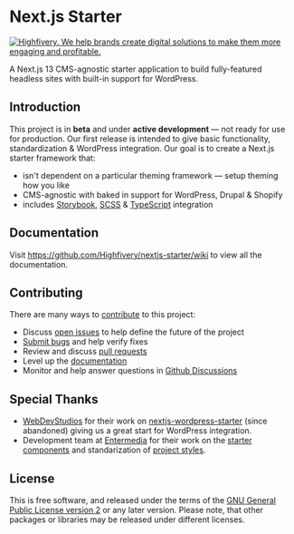 # Next.js Starter

[![Highfivery. We help brands create digital solutions to make them more engaging and profitable.](https://dashboard.highfivery.com/wp-content/uploads/2022/11/banner.webp)](https://www.highfivery.com/contact)

A Next.js 13 CMS-agnostic starter application to build fully-featured headless sites with built-in support for WordPress.

## Introduction

This project is in **beta** and under **active development** &mdash; not ready for use for production. Our first release is intended to give basic functionality, standardization & WordPress integration. Our goal is to create a Next.js starter framework that:

* isn't dependent on a particular theming framework &mdash; setup theming how you like
* CMS-agnostic with baked in support for WordPress, Drupal & Shopify
* includes [Storybook](https://storybook.js.org/), [SCSS](https://sass-lang.com/) & [TypeScript](https://www.typescriptlang.org/) integration

## Documentation

Visit https://github.com/Highfivery/nextjs-starter/wiki to view all the documentation.

## Contributing

There are many ways to [contribute](https://github.com/Highfivery/nextjs-starter/blob/main/CONTRIBUTING.md) to this project:

* Discuss [open issues](https://github.com/Highfivery/nextjs-starter/blob/main/issues) to help define the future of the project
* [Submit bugs](https://github.com/Highfivery/nextjs-starter/issues) and help verify fixes
* Review and discuss [pull requests](https://github.com/Highfivery/nextjs-starter/pulls)
* Level up the [documentation](https://github.com/Highfivery/nextjs-starter/wiki)
* Monitor and help answer questions in [Github Discussions](https://github.com/Highfivery/nextjs-starter/discussions)

## Special Thanks

* [WebDevStudios](https://github.com/WebDevStudios) for their work on [nextjs-wordpress-starter](https://github.com/WebDevStudios/nextjs-wordpress-starter) (since abandoned) giving us a great start for WordPress integration.
* Development team at [Entermedia](https://www.entermedia.com/) for their work on the [starter components](https://github.com/Entermedia-LLC/nextjs-components) and standarization of [project styles](https://github.com/Entermedia-LLC/scss).

## License

This is free software, and released under the terms of the [GNU General Public License version 2](https://github.com/Highfivery/nextjs-starter/blob/main/LICENSE.md) or any later version. Please note, that other packages or libraries may be released under different licenses.
